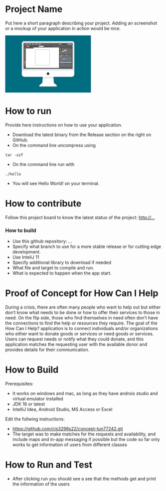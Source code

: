 # Project Name
Put here a short paragraph describing your project. 
Adding an screenshot or a mockup of your application in action would be nice.  

![This is a screenshot.](images.png)
# How to run
Provide here instructions on how to use your application.   
- Download the latest binary from the Release section on the right on GitHub.  
- On the command line uncompress using
```
tar -xzf  
```
- On the command line run with
```
./hello
```
- You will see Hello World! on your terminal. 

# How to contribute
Follow this project board to know the latest status of the project: [http://...]([http://...])  

### How to build
- Use this github repository: ... 
- Specify what branch to use for a more stable release or for cutting edge development.  
- Use InteliJ 11
- Specify additional library to download if needed 
- What file and target to compile and run. 
- What is expected to happen when the app start. 

# Proof of Concept for How Can I Help 

During a crisis, there are often many people who want to help out but either don’t know what needs to be done or how to offer their services to those in need. On the flip side, those who find themselves in need often don’t have the connections to find the help or resources they require. The goal of the How Can I Help? application is to connect individuals and/or organizations who either want to donate goods or services or need goods or services. Users can request needs or notify what they could donate, and this application matches the requesting user with the available donor and provides details for their communication.

# How to Build
Prerequisites:
- It works on windows and mac, as long as they have androis studio and virtual emulator installed
- JDK 16 or latest 
- IntelliJ Idea, Android Studio, MS Access or Excel

Edit the follwing instructions:
- https://github.com/cis3296s22/concept-tun77242.git
- The target was to make matches for the requests and availability, and include maps and in-app messaging if possible but the code so far only works to get information of users from different classes

# How to Run and Test
- After clicking run you should see a see that the methods get and print the information of the users 

